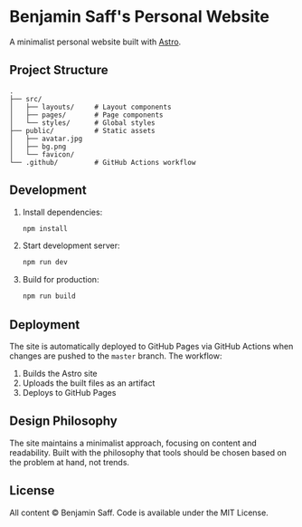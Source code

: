 # Benjamin Saff's Personal Website

A minimalist personal website built with [Astro](https://astro.build).

## Project Structure

```
.
├── src/
│   ├── layouts/     # Layout components
│   ├── pages/       # Page components
│   └── styles/      # Global styles
├── public/          # Static assets
│   ├── avatar.jpg
│   ├── bg.png
│   └── favicon/
└── .github/         # GitHub Actions workflow
```

## Development

1. Install dependencies:
   ```bash
   npm install
   ```

2. Start development server:
   ```bash
   npm run dev
   ```

3. Build for production:
   ```bash
   npm run build
   ```

## Deployment

The site is automatically deployed to GitHub Pages via GitHub Actions when changes are pushed to the `master` branch. The workflow:

1. Builds the Astro site
2. Uploads the built files as an artifact
3. Deploys to GitHub Pages

## Design Philosophy

The site maintains a minimalist approach, focusing on content and readability. Built with the philosophy that tools should be chosen based on the problem at hand, not trends.

## License

All content © Benjamin Saff. Code is available under the MIT License.
